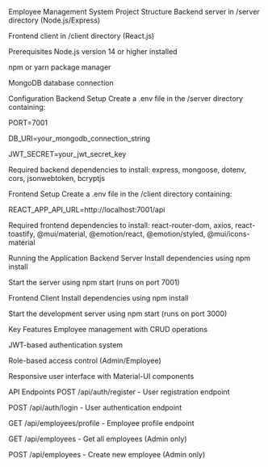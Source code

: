 Employee Management System
Project Structure
Backend server in /server directory (Node.js/Express)

Frontend client in /client directory (React.js)

Prerequisites
Node.js version 14 or higher installed

npm or yarn package manager

MongoDB database connection

Configuration
Backend Setup
Create a .env file in the /server directory containing:

PORT=7001

DB_URI=your_mongodb_connection_string

JWT_SECRET=your_jwt_secret_key

Required backend dependencies to install:
express, mongoose, dotenv, cors, jsonwebtoken, bcryptjs

Frontend Setup
Create a .env file in the /client directory containing:

REACT_APP_API_URL=http://localhost:7001/api

Required frontend dependencies to install:
react-router-dom, axios, react-toastify, @mui/material, @emotion/react, @emotion/styled, @mui/icons-material

Running the Application
Backend Server
Install dependencies using npm install

Start the server using npm start (runs on port 7001)

Frontend Client
Install dependencies using npm install

Start the development server using npm start (runs on port 3000)

Key Features
Employee management with CRUD operations

JWT-based authentication system

Role-based access control (Admin/Employee)

Responsive user interface with Material-UI components

API Endpoints
POST /api/auth/register - User registration endpoint

POST /api/auth/login - User authentication endpoint

GET /api/employees/profile - Employee profile endpoint

GET /api/employees - Get all employees (Admin only)

POST /api/employees - Create new employee (Admin only)
